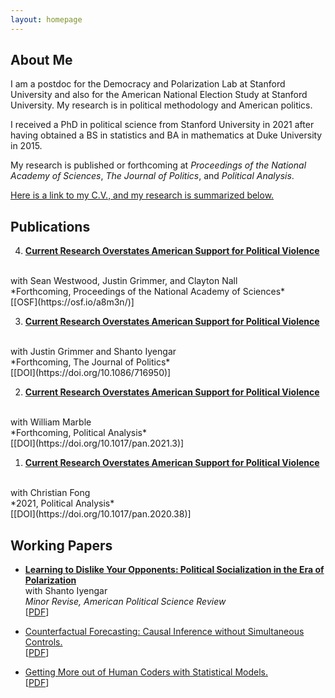 ```yaml
---
layout: homepage
---
```


## About Me

I am a postdoc for the Democracy and Polarization Lab at Stanford University and also for the American National Election Study at Stanford University. My research is in political methodology and American politics.

I received a PhD in political science from Stanford University in 2021 after having obtained a BS in statistics and BA in mathematics at Duke University in 2015.

My research is published or forthcoming at *Proceedings of the National Academy of Sciences*, *The Journal of Politics*, and *Political Analysis*.

[Here is a link to my C.V., and my research is summarized below.](https://www.dropbox.com/s/sm0pfjekpzdykd7/CV.pdf?dl=0)

<!-- ## Research Interests

- **Political Methodology:** descriptive inference, causal inference, machine learning
- **American Politics:** polarization, political media, political socialization
 -->

## Publications

4. [**Current Research Overstates American Support for Political Violence**](https://osf.io/a8m3n/)
  <br>
  with Sean Westwood, Justin Grimmer, and Clayton Nall
  <br>
  *Forthcoming, Proceedings of the National Academy of Sciences*
  <br>
  [[OSF](https://osf.io/a8m3n/)]

3. [**Current Research Overstates American Support for Political Violence**](https://doi.org/10.1086/716950)
  <br>
  with Justin Grimmer and Shanto Iyengar
  <br>
  *Forthcoming, The Journal of Politics*
  <br>
  [[DOI](https://doi.org/10.1086/716950)]

2. [**Current Research Overstates American Support for Political Violence**](https://doi.org/10.1017/pan.2021.3)
  <br>
  with William Marble
  <br>
  *Forthcoming, Political Analysis*
  <br>
  [[DOI](https://doi.org/10.1017/pan.2021.3)]

1. [**Current Research Overstates American Support for Political Violence**](https://doi.org/10.1017/pan.2020.38)
  <br>
  with Christian Fong
  <br>
  *2021, Political Analysis*
  <br>
  [[DOI](https://doi.org/10.1017/pan.2020.38)]

## Working Papers

* [**Learning to Dislike Your Opponents: Political Socialization in the Era of Polarization**](https://www.dropbox.com/s/5go8ja05l9vwhfx/Socialization_and_Polarization_maintext.pdf?dl=0)
  <br>
  with Shanto Iyengar
  <br>
  *Minor Revise, American Political Science Review*
  <br>
  [[PDF](https://www.dropbox.com/s/5go8ja05l9vwhfx/Socialization_and_Polarization_maintext.pdf?dl=0)]

* [Counterfactual Forecasting: Causal Inference without Simultaneous Controls.](https://www.dropbox.com/s/bux4klf66dh66qg/FSControls.pdf?dl=0)
  <br>
  [[PDF](https://www.dropbox.com/s/bux4klf66dh66qg/FSControls.pdf?dl=0)]

* [Getting More out of Human Coders with Statistical Models.](https://www.dropbox.com/s/lraimdktckkiwvj/Getting_More_out_of_Human_Coders_with_Statistical_Models.pdf?dl=0)
  <br>
  [[PDF](https://www.dropbox.com/s/lraimdktckkiwvj/Getting_More_out_of_Human_Coders_with_Statistical_Models.pdf?dl=0)]